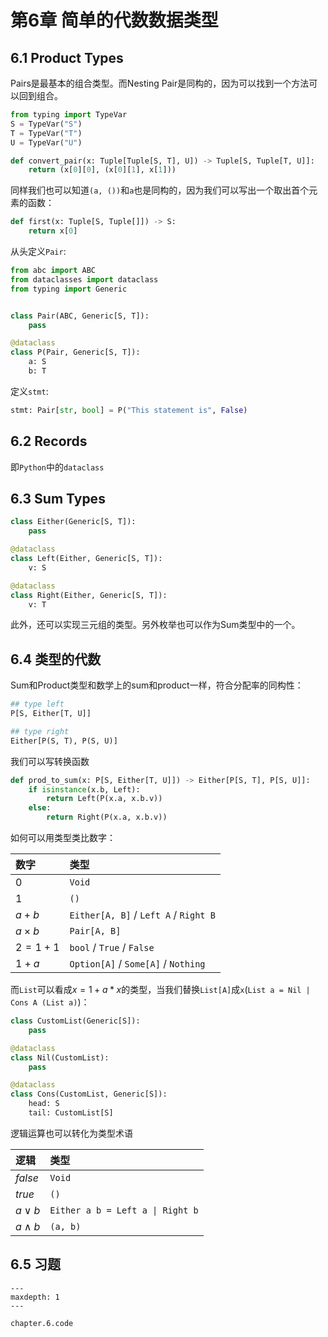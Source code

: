 # 第6章 简单的代数数据类型

## 6.1 Product Types

Pairs是最基本的组合类型。而Nesting Pair是同构的，因为可以找到一个方法可以回到组合。

```python
from typing import TypeVar
S = TypeVar("S")
T = TypeVar("T")
U = TypeVar("U")

def convert_pair(x: Tuple[Tuple[S, T], U]) -> Tuple[S, Tuple[T, U]]:
    return (x[0][0], (x[0][1], x[1]))
```

同样我们也可以知道`(a, ())`和`a`也是同构的，因为我们可以写出一个取出首个元素的函数：

```python
def first(x: Tuple[S, Tuple[]]) -> S:
    return x[0]
```

从头定义`Pair`:

```python
from abc import ABC
from dataclasses import dataclass
from typing import Generic


class Pair(ABC, Generic[S, T]):
    pass

@dataclass
class P(Pair, Generic[S, T]):
    a: S
    b: T
```

定义`stmt`:

```python
stmt: Pair[str, bool] = P("This statement is", False)
```

## 6.2 Records

即`Python`中的`dataclass`

## 6.3 Sum Types

```python
class Either(Generic[S, T]):
    pass

@dataclass
class Left(Either, Generic[S, T]):
    v: S

@dataclass
class Right(Either, Generic[S, T]):
    v: T
```

此外，还可以实现三元组的类型。另外枚举也可以作为Sum类型中的一个。

## 6.4 类型的代数

Sum和Product类型和数学上的sum和product一样，符合分配率的同构性：

```python
## type left
P[S, Either[T, U]]

## type right
Either[P(S, T), P(S, U)]
```

我们可以写转换函数
```python
def prod_to_sum(x: P[S, Either[T, U]]) -> Either[P[S, T], P[S, U]]:
    if isinstance(x.b, Left):
        return Left(P(x.a, x.b.v))
    else:
        return Right(P(x.a, x.b.v))
```

如何可以用类型类比数字：

|    数字     |                 类型                  |
| :---------- | :------------------------------------ |
| $0$         | `Void`                                |
| $1$         | `()`                                  |
| $a + b$     | `Either[A, B]` / `Left A` / `Right B` |
| $a\times b$ | `Pair[A, B]`                          |
| $2 = 1 + 1$ | `bool` / `True` / `False`             |
| $1 + a$     | `Option[A]` / `Some[A]` / `Nothing`   |

而`List`可以看成$x = 1 + a * x$的类型，当我们替换`List[A]`成`x`(`List a = Nil | Cons A (List a)`)：

```python
class CustomList(Generic[S]):
    pass

@dataclass
class Nil(CustomList):
    pass

@dataclass
class Cons(CustomList, Generic[S]):
    head: S
    tail: CustomList[S]
```

逻辑运算也可以转化为类型术语

|    逻辑     |         类型                   |
| :---------- | :---------------------------- |
| $false$     | `Void`                        |
| $true$      | `()`                          |
| $a \lor b$  | `Either a b = Left a \| Right b` |
| $a \land b$ | `(a, b)`                      |


## 6.5 习题

```{toctree}
---
maxdepth: 1
---

chapter.6.code
```